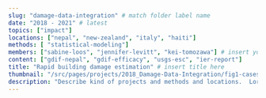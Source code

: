 ```yaml
---
slug: "damage-data-integration" # match folder label name
date: "2018 - 2021" # latest 
topics: ["impact"]
locations: ["nepal", "new-zealand", "italy", "haiti"]
methods: [ "statistical-modeling"]
members: ["sabine-loos", "jennifer-levitt", "kei-tomozawa"] # insert your slug here, e.g., "sabine-loos"
content: ["gdif-nepal", "gdif-efficacy", "usgs-esc", "ier-report"]
title: "Rapid building damage estimation" # insert title here
thumbnail: "/src/pages/projects/2018_Damage-Data-Integration/fig1-casestudies.png"
description: "Describe kind of projects and methods and locations.  Lorem ipsum dolor sit amet, consectetur adipiscing elit ut aliquam, purus sit amet luctus venenatis, lectus magna fringilla urna, porttitor rhoncus dolor purus non enim praesent elementum facilisis leo, vel fringilla est ullamcorper eget nulla facilisi etiam dignissim diam quis enim lobortis scelerisque fermentum dui faucibus in ornare quam viverra orci sagittis eu" # insert a one sentence description here
---
```


